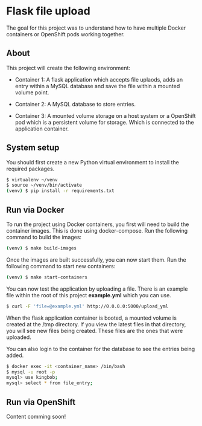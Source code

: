 # Flask file upload

The goal for this project was to understand how to have multiple
Docker containers or OpenShift pods working together.

## About

This project will create the following environment:

* Container 1: A flask application which accepts file uplaods, adds an
entry within a MySQL database and save the file within a mounted volume
point.

* Container 2: A MySQL database to store entries.

* Container 3: A mounted volume storage on a host system or a OpenShift
pod which is a persistent volume for storage. Which is connected to the
application container.

## System setup

You should first create a new Python virtual environment to install the
required packages.

```bash
$ virtualenv ~/venv
$ source ~/venv/bin/activate
(venv) $ pip install -r requirements.txt
```

## Run via Docker

To run the project using Docker containers, you first will need to
build the container images. This is done using docker-compose. Run
the following command to build the images:

```bash
(venv) $ make build-images
```

Once the images are built successfully, you can now start them. Run
the following command to start new containers:

```bash
(venv) $ make start-containers
```

You can now test the application by uploading a file. There is an
example file within the root of this project **example.yml** which you
can use.

```bash
$ curl -F 'file=@example.yml' http://0.0.0.0:5000/upload_yml
```

When the flask application container is booted, a mounted volume is
created at the /tmp directory. If you view the latest files in that
directory, you will see new files being created. These files are the
ones that were uploaded.

You can also login to the container for the database to see the entries
being added.

```bash
$ docker exec -it <container_name> /bin/bash
$ mysql -u root -p
mysql> use kingbob;
mysql> select * from file_entry;
```

## Run via OpenShift

Content comming soon!

